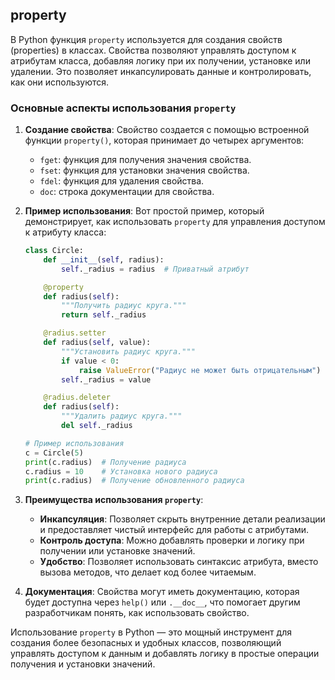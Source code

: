 ## property

В Python функция `property` используется для создания свойств (properties) в классах. Свойства позволяют управлять доступом к атрибутам класса, добавляя логику при их получении, установке или удалении. Это позволяет инкапсулировать данные и контролировать, как они используются.

### Основные аспекты использования `property`

1. **Создание свойства**:
   Свойство создается с помощью встроенной функции `property()`, которая принимает до четырех аргументов:
   - `fget`: функция для получения значения свойства.
   - `fset`: функция для установки значения свойства.
   - `fdel`: функция для удаления свойства.
   - `doc`: строка документации для свойства.

2. **Пример использования**:
   Вот простой пример, который демонстрирует, как использовать `property` для управления доступом к атрибуту класса:

   ```python
   class Circle:
       def __init__(self, radius):
           self._radius = radius  # Приватный атрибут

       @property
       def radius(self):
           """Получить радиус круга."""
           return self._radius

       @radius.setter
       def radius(self, value):
           """Установить радиус круга."""
           if value < 0:
               raise ValueError("Радиус не может быть отрицательным")
           self._radius = value

       @radius.deleter
       def radius(self):
           """Удалить радиус круга."""
           del self._radius

   # Пример использования
   c = Circle(5)
   print(c.radius)  # Получение радиуса
   c.radius = 10    # Установка нового радиуса
   print(c.radius)  # Получение обновленного радиуса
   ```

3. **Преимущества использования `property`**:
   - **Инкапсуляция**: Позволяет скрыть внутренние детали реализации и предоставляет чистый интерфейс для работы с атрибутами.
   - **Контроль доступа**: Можно добавлять проверки и логику при получении или установке значений.
   - **Удобство**: Позволяет использовать синтаксис атрибута, вместо вызова методов, что делает код более читаемым.

4. **Документация**:
   Свойства могут иметь документацию, которая будет доступна через `help()` или `.__doc__`, что помогает другим разработчикам понять, как использовать свойство.

Использование `property` в Python — это мощный инструмент для создания более безопасных и удобных классов, позволяющий управлять доступом к данным и добавлять логику в простые операции получения и установки значений.

